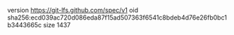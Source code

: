 version https://git-lfs.github.com/spec/v1
oid sha256:ecd039ac720d086eda87f15ad507363f6541c8bdeb4d76e26fb0bc1b3443665c
size 1437
